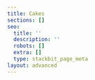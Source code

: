 ```yaml
---
title: Cakes
sections: []
seo:
  title: ''
  description: ''
  robots: []
  extra: []
  type: stackbit_page_meta
layout: advanced
---
```

